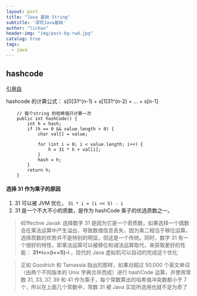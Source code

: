 ```yaml
---
layout: post
title: "Java 基础 String"
subtitle: '深究Java基础'
author: "lichao"
header-img: "img/post-bg-rwd.jpg"
catalog: true
tags:
  - java 
---
```



## hashcode
[引用自](http://www.tianxiaobo.com/2018/01/18/String-hashCode-%E6%96%B9%E6%B3%95%E4%B8%BA%E4%BB%80%E4%B9%88%E9%80%89%E6%8B%A9%E6%95%B0%E5%AD%9731%E4%BD%9C%E4%B8%BA%E4%B9%98%E5%AD%90/)

hashcode 的计算公式： s[0]31^(n-1) + s[1]31^(n-2) + ... + s[n-1]

```
    // 每个string 的哈希值只计算一次
    public int hashCode() {
        int h = hash;
        if (h == 0 && value.length > 0) {
            char val[] = value;

            for (int i = 0; i < value.length; i++) {
                h = 31 * h + val[i];
            }
            hash = h;
        }
        return h;
    }

```

#### 选择 31 作为乘子的原因

1. 31 可以被 JVM 优化， `31 * i = (i << 5) - i`
2. 31 是一个不大不小的质数，是作为 hashCode 乘子的优选质数之一。


> 《Effective Java》: 选择数字 31 是因为它是一个奇质数，如果选择一个偶数会在乘法运算中产生溢出，导致数值信息丢失，因为乘二相当于移位运算。选择质数的优势并不是特别的明显，但这是一个传统。同时，数字 31 有一个很好的特性，即乘法运算可以被移位和减法运算取代，来获取更好的性能： **31*i==(i<<5)-i** ，现代的 Java 虚拟机可以自动的完成这个优化

> 正如 Goodrich 和 Tamassia 指出的那样，如果对超过 50,000 个英文单词（由两个不同版本的 Unix 字典合并而成）进行 hashCode 运算，并使用常数 31, 33, 37, 39 和 41 作为乘子，每个常数算出的哈希值冲突数都小于 7 个，所以在上面几个常数中，常数 31 被 Java 实现所选用也就不足为奇了